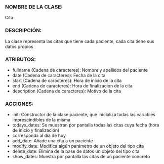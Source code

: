 ### NOMBRE DE LA CLASE:  
Cita

### DESCRIPCIÓN:
La clase representa las citas que tiene cada paciente, cada cita tiene sus datos propios

### ATRIBUTOS:
- fullname	(Cadena de caracteres):	 Nombre y apellidos del paciente
- date (Cadena de caracteres): Fecha de la cita
- start	(Cadena de caracteres):	 Hora de inicio de la cita
- end	(Cadena de caracteres):	 Hora de finalizacion de la cita
- description	(Cadena de caracteres):	 Motivo de la cita

### ACCIONES:
- init: Constructor de la clase paciente, que inicializa todas las variables imprescindibles de la misma
- todays_dates: Se muestran por pantalla todas las citas cuya fecha (hora de inicio y finalización) 
- corresponda al día de hoy
- add_date: Añade una cita a un paciente
- modify_date: Modifica algún parámetro de un objeto del tipo cita
- delete_date: Elimina de la base de datos un objeto del tipo cita
- show_dates: Muestra por pantalla las citas de un paciente concreto 
